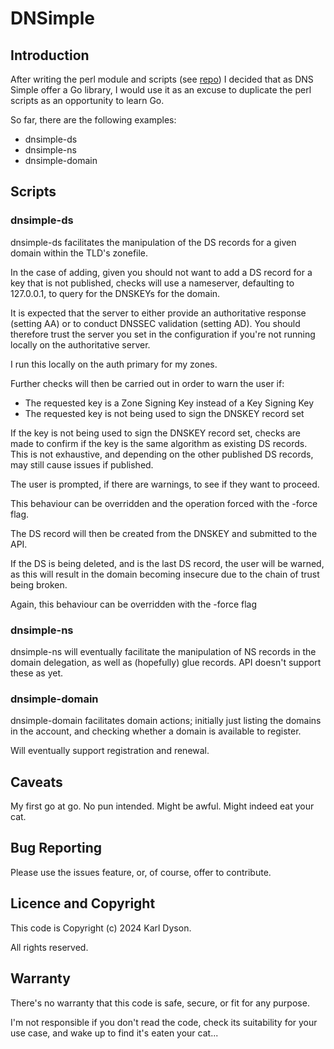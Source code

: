 # DNSimple

## Introduction

After writing the perl module and scripts (see [repo](https://bitbucket.org/karldyson/dnsimple)) I decided that as
DNS Simple offer a Go library, I would use it as an excuse to duplicate the
perl scripts as an opportunity to learn Go.

So far, there are the following examples:

* dnsimple-ds
* dnsimple-ns
* dnsimple-domain

## Scripts

### dnsimple-ds

dnsimple-ds facilitates the manipulation of the DS records for a given domain
within the TLD's zonefile.

In the case of adding, given you should not want to add a DS record for a key
that is not published, checks will use a nameserver, defaulting to 127.0.0.1,
to query for the DNSKEYs for the domain.

It is expected that the server to either provide an authoritative response
(setting AA) or to conduct DNSSEC validation (setting AD). You should therefore
trust the server you set in the configuration if you're not running locally on
the authoritative server.

I run this locally on the auth primary for my zones.

Further checks will then be carried out in order to warn the user if:

* The requested key is a Zone Signing Key instead of a Key Signing Key
* The requested key is not being used to sign the DNSKEY record set

If the key is not being used to sign the DNSKEY record set, checks are made to
confirm if the key is the same algorithm as existing DS records. This is not
exhaustive, and depending on the other published DS records, may still cause
issues if published.

The user is prompted, if there are warnings, to see if they want to proceed.

This behaviour can be overridden and the operation forced with the -force flag.

The DS record will then be created from the DNSKEY and submitted to the API.

If the DS is being deleted, and is the last DS record, the user will be warned,
as this will result in the domain becoming insecure due to the chain of trust
being broken.

Again, this behaviour can be overridden with the -force flag

### dnsimple-ns

dnsimple-ns will eventually facilitate the manipulation of NS records in the 
domain delegation, as well as (hopefully) glue records. API doesn't support
these as yet.

### dnsimple-domain

dnsimple-domain facilitates domain actions; initially just listing the domains
in the account, and checking whether a domain is available to register.

Will eventually support registration and renewal.

## Caveats

My first go at go. No pun intended. Might be awful. Might indeed eat your cat.

## Bug Reporting

Please use the issues feature, or, of course, offer to contribute.

## Licence and Copyright

This code is Copyright (c) 2024 Karl Dyson.

All rights reserved.

## Warranty

There's no warranty that this code is safe, secure, or fit for any purpose.

I'm not responsible if you don't read the code, check its suitability for your
use case, and wake up to find it's eaten your cat...
